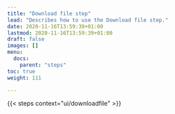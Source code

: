 ```yaml
---
title: "Download file step"
lead: "Describes how to use the Download file step."
date: 2020-11-16T13:59:39+01:00
lastmod: 2020-11-16T13:59:39+01:00
draft: false
images: []
menu:
  docs:
    parent: "steps"
toc: true
weight: 111

---
```


{{< steps context="ui/downloadfile" >}}
